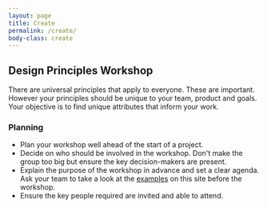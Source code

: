 ```yaml
---
layout: page
title: Create
permalink: /create/
body-class: create
---
```

## Design Principles Workshop
There are universal principles that apply to everyone. These are important. However your principles should be unique to your team, product and goals. Your objective is to find unique attributes that inform your work.

### Planning
* Plan your workshop well ahead of the start of a project.
* Decide on who should be involved in the workshop. Don't make the group too big but ensure the key decision-makers are present.
* Explain the purpose of the workshop in advance and set a clear agenda. Ask your team to take a look at the [examples](/examples) on this site before the workshop.
* Ensure the key people required are invited and able to attend.
